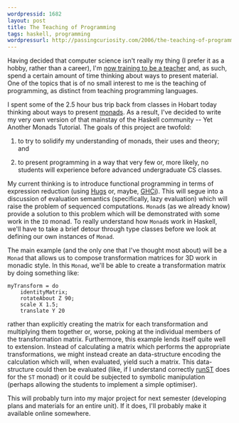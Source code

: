 ```yaml
---
wordpressid: 1682
layout: post
title: The Teaching of Programming
tags: haskell, programming
wordpressurl: http://passingcuriosity.com/2006/the-teaching-of-programming/
---
```


Having decided that computer science isn't really my thing (I prefer it
as a hobby, rather than a career), I'm <a
href="http://interestingexperience.blogspot.com/2006/02/change-in-focus.html">now
training to be a teacher</a> and, as such, spend a certain amount of
time thinking about ways to present material. One of the topics that is
of no small interest to me is the teaching of programming, as distinct
from teaching programming languages.

I spent some of the 2.5 hour bus trip back from classes in Hobart today
thinking about ways to present <a
href="http://en.wikipedia.org/wiki/Monads_in_functional_programming">monads</a>.
As a result, I've decided to write my very own version of that mainstay
of the Haskell community -- Yet Another Monads Tutorial. The goals of
this project are twofold:

1. to try to solidify my understanding of monads, their uses and theory;
   and

2. to present programming in a way that very few or, more likely, no
   students will experience before advanced undergraduate CS classes.

My current thinking is to introduce functional programming in terms of
expression reduction (using <a
href="http://www.haskell.org/hugs/">Hugs</a> or, maybe, <a
href="http://www.haskell.org/ghc/docs/latest/html/users_guide/ghci.html">GHCi</a>).
This will segue into a discussion of evaluation semantics (specifically,
lazy evaluation) which will raise the problem of sequenced computations.
`Monad`s (as we already know) provide a solution to this problem which
will be demonstrated with some work in the `IO` monad. To really
understand how `Monad`s work in Haskell, we'll have to take a brief
detour through type classes before we look at defining our own instances
of `Monad`.

The main example (and the only one that I've thought most about) will be
a `Monad` that allows us to compose transformation matrices for 3D work
in monadic style. In this `Monad`, we'll be able to create a
transformation matrix by doing something like:

````{.haskell}
myTransform = do
    identityMatrix;
    rotateAbout Z 90;
    scale X 1.5;
    translate Y 20
````

rather than explicitly creating the matrix for each transformation and
multiplying them together or, worse, poking at the individual members of
the transformation matrix. Furthermore, this example lends itself quite
well to extension. Instead of calculating a matrix which performs the
appropriate transformations, we might instead create an data-structure
encoding the calculation which will, when evaluated, yield such a
matrix. This data-structure could then be evaluated (like, if I
understand correctly [runST][] does for the `ST` monad) or it could be
subjected to symbolic manipulation (perhaps allowing the students to
implement a simple optimiser).

[runST]: http://www.haskell.org/ghc/docs/6.4.1/html/libraries/base/Control-Monad-ST.html#v%3ArunST

This will probably turn into my major project for next semester
(developing plans and materials for an entire unit). If it does, I'll
probably make it available online somewhere.
